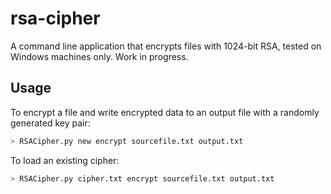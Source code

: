 # rsa-cipher
A command line application that encrypts files with 1024-bit RSA, tested on Windows machines only. Work in progress.

Usage
-----

To encrypt a file and write encrypted data to an output file with a randomly generated key pair:

```bash
> RSACipher.py new encrypt sourcefile.txt output.txt
```

To load an existing cipher:

```bash
> RSACipher.py cipher.txt encrypt sourcefile.txt output.txt
```
